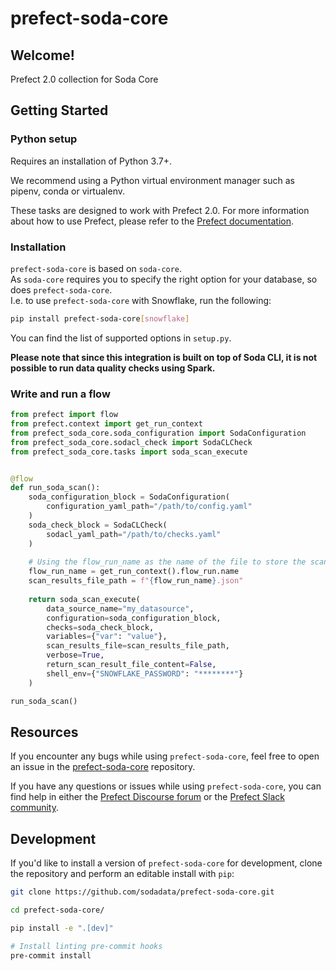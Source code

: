 # prefect-soda-core

## Welcome!

Prefect 2.0 collection for Soda Core

## Getting Started

### Python setup

Requires an installation of Python 3.7+.

We recommend using a Python virtual environment manager such as pipenv, conda or virtualenv.

These tasks are designed to work with Prefect 2.0. For more information about how to use Prefect, please refer to the [Prefect documentation](https://orion-docs.prefect.io/).

### Installation


`prefect-soda-core` is based on `soda-core`.  
As `soda-core` requires you to specify the right option for your database, so does `prefect-soda-core`.  
I.e. to use `prefect-soda-core` with Snowflake, run the following:

```bash
pip install prefect-soda-core[snowflake]
```

You can find the list of supported options in `setup.py`.

**Please note that since this integration is built on top of Soda CLI, it is not possible to run data quality checks using Spark.**

### Write and run a flow

```python
from prefect import flow
from prefect.context import get_run_context
from prefect_soda_core.soda_configuration import SodaConfiguration
from prefect_soda_core.sodacl_check import SodaCLCheck
from prefect_soda_core.tasks import soda_scan_execute


@flow
def run_soda_scan():
    soda_configuration_block = SodaConfiguration(
        configuration_yaml_path="/path/to/config.yaml"
    )
    soda_check_block = SodaCLCheck(
        sodacl_yaml_path="/path/to/checks.yaml"
    )
    
    # Using the flow_run_name as the name of the file to store the scan results
    flow_run_name = get_run_context().flow_run.name
    scan_results_file_path = f"{flow_run_name}.json"
    
    return soda_scan_execute(
        data_source_name="my_datasource",
        configuration=soda_configuration_block,
        checks=soda_check_block,
        variables={"var": "value"},
        scan_results_file=scan_results_file_path,
        verbose=True,
        return_scan_result_file_content=False,
        shell_env={"SNOWFLAKE_PASSWORD": "********"}
    )

run_soda_scan()
```

## Resources

If you encounter any bugs while using `prefect-soda-core`, feel free to open an issue in the [prefect-soda-core](https://github.com/sodadata/prefect-soda-core) repository.

If you have any questions or issues while using `prefect-soda-core`, you can find help in either the [Prefect Discourse forum](https://discourse.prefect.io/) or the [Prefect Slack community](https://prefect.io/slack).

## Development

If you'd like to install a version of `prefect-soda-core` for development, clone the repository and perform an editable install with `pip`:

```bash
git clone https://github.com/sodadata/prefect-soda-core.git

cd prefect-soda-core/

pip install -e ".[dev]"

# Install linting pre-commit hooks
pre-commit install
```
